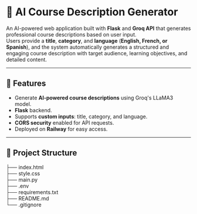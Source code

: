 # 📘 AI Course Description Generator  

An AI-powered web application built with **Flask** and **Groq API** that generates professional course descriptions based on user input.  
Users provide a **title**, **category**, and **language** (**English, French, or Spanish**), and the system automatically generates a structured and engaging course description with target audience, learning objectives, and detailed content.  

---

## 🚀 Features  
- Generate **AI-powered course descriptions** using Groq's LLaMA3 model.  
- **Flask** backend.  
- Supports **custom inputs**: title, category, and language.  
- **CORS security** enabled for API requests.   
- Deployed on **Railway** for easy access.  

---

## 📂 Project Structure  
├── index.html        
├── style.css          
├── main.py            
├── .env                
├── requirements.txt   
├── README.md           
└── .gitignore          

